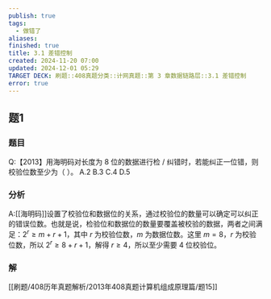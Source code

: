 ```yaml
---
publish: true
tags:
  - 做错了
aliases: 
finished: true
title: 3.1 差错控制
created: 2024-11-20 07:00
updated: 2024-12-01 05:29
TARGET DECK: 刷题::408真题分类::计网真题::第 3 章数据链路层::3.1 差错控制
error: true
---
```

## 题1
### 题目
Q:【2013】用海明码对长度为 8 位的数据进行检 / 纠错时，若能纠正一位错，则校验位数至少为（ ）。
A.2
B.3
C.4
D.5
### 分析
A:[[海明码]]设置了校验位和数据位的关系，通过校验位的数量可以确定可以纠正的错误位数。也就是说，检验位和数据位的数量要覆盖被校验的数据，两者之间满足：$2^r \geq m + r + 1$，其中 $r$ 为校验位数，$m$ 为数据位数。这里 $m = 8$，$r$ 为校验位数，所以 $2^r \geq 8 + r + 1$，解得 $r \geq 4$，所以至少需要 4 位校验位。
### 解
[[刷题/408历年真题解析/2013年408真题计算机组成原理篇/题15]]

